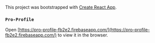 This project was bootstrapped with [Create React App](https://github.com/facebook/create-react-app).

### `Pro-Profile`

Open [https://pro-profile-fb2e2.firebaseapp.com/](https://pro-profile-fb2e2.firebaseapp.com/) to view it in the browser.

